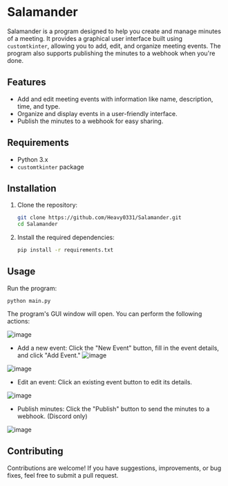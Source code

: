 # Salamander

Salamander is a program designed to help you create and manage minutes of a meeting. It provides a graphical user interface built using `customtkinter`, allowing you to add, edit, and organize meeting events. The program also supports publishing the minutes to a webhook when you're done.

## Features

- Add and edit meeting events with information like name, description, time, and type.
- Organize and display events in a user-friendly interface.
- Publish the minutes to a webhook for easy sharing.

## Requirements

- Python 3.x
- `customtkinter` package

## Installation

1. Clone the repository:

   ```sh
   git clone https://github.com/Heavy0331/Salamander.git
   cd Salamander
   
2. Install the required dependencies:

   ```sh
   pip install -r requirements.txt

## Usage

Run the program:

    python main.py

    
   The program's GUI window will open. You can perform the following actions:
   
   ![image](https://github.com/Heavy0331/Salamander/assets/111214932/55eff0ee-af6b-4280-b416-a850ca744b53)
   - Add a new event: Click the "New Event" button, fill in the event details, and click "Add Event."
   ![image](https://github.com/Heavy0331/Salamander/assets/111214932/5302c469-c88b-4f89-83f7-67e13f99a391)

   ![image](https://github.com/Heavy0331/Salamander/assets/111214932/f5a08609-6a27-441c-be66-b55f2282eec8)
   - Edit an event: Click an existing event button to edit its details.
     
   ![image](https://github.com/Heavy0331/Salamander/assets/111214932/54e96a93-6180-45c0-83f2-d9e194da39d7)
   - Publish minutes: Click the "Publish" button to send the minutes to a webhook. (Discord only)
     
   ![image](https://github.com/Heavy0331/Salamander/assets/111214932/1c48686a-eecb-481a-8684-e76b2fc4453d)

        

## Contributing

Contributions are welcome! If you have suggestions, improvements, or bug fixes, feel free to submit a pull request.

